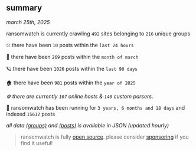 
## summary
_march 25th, 2025_

ransomwatch is currently crawling `492` sites belonging to `216` unique groups

⏲ there have been `10` posts within the `last 24 hours`

🦈 there have been `269` posts within the `month of march`

🪐 there have been `1026` posts within the `last 90 days`

🏚 there have been `981` posts within the `year of 2025`

_⚙️ there are currently `107` online hosts & `140` custom parsers._

🦕 ransomwatch has been running for `3 years, 6 months and 18 days` and indexed `15612` posts

_all data  [(groups)](http://ransomwhat.telemetry.ltd/groups) and [(posts)](http://ransomwhat.telemetry.ltd/posts) is available in JSON (updated hourly)_

> ransomwatch is fully [open source](https://github.com/joshhighet/ransomwatch#ransomwatch--). please consider [sponsoring](https://github.com/sponsors/joshhighet) if you find it useful!
